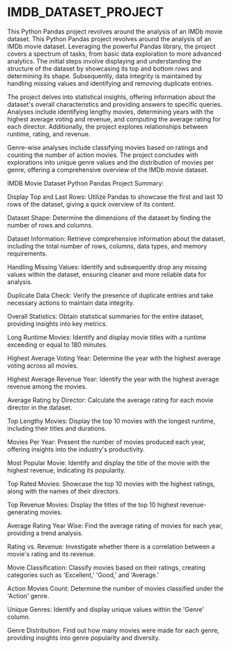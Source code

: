 # IMDB_DATASET_PROJECT
This Python Pandas project revolves around the analysis of an IMDb movie dataset. 
This Python Pandas project revolves around the analysis of an IMDb movie dataset. Leveraging the powerful Pandas library, the project covers a spectrum of tasks, from basic data exploration to more advanced analytics. The initial steps involve displaying and understanding the structure of the dataset by showcasing its top and bottom rows and determining its shape. Subsequently, data integrity is maintained by handling missing values and identifying and removing duplicate entries.

The project delves into statistical insights, offering information about the dataset's overall characteristics and providing answers to specific queries. Analyses include identifying lengthy movies, determining years with the highest average voting and revenue, and computing the average rating for each director. Additionally, the project explores relationships between runtime, rating, and revenue.

Genre-wise analyses include classifying movies based on ratings and counting the number of action movies. The project concludes with explorations into unique genre values and the distribution of movies per genre, offering a comprehensive overview of the IMDb movie dataset.

IMDB Movie Dataset Python Pandas Project Summary:

Display Top and Last Rows: Utilize Pandas to showcase the first and last 10 rows of the dataset, giving a quick overview of its content.

Dataset Shape: Determine the dimensions of the dataset by finding the number of rows and columns.

Dataset Information: Retrieve comprehensive information about the dataset, including the total number of rows, columns, data types, and memory requirements.

Handling Missing Values: Identify and subsequently drop any missing values within the dataset, ensuring cleaner and more reliable data for analysis.

Duplicate Data Check: Verify the presence of duplicate entries and take necessary actions to maintain data integrity.

Overall Statistics: Obtain statistical summaries for the entire dataset, providing insights into key metrics.

Long Runtime Movies: Identify and display movie titles with a runtime exceeding or equal to 180 minutes.

Highest Average Voting Year: Determine the year with the highest average voting across all movies.

Highest Average Revenue Year: Identify the year with the highest average revenue among the movies.

Average Rating by Director: Calculate the average rating for each movie director in the dataset.

Top Lengthy Movies: Display the top 10 movies with the longest runtime, including their titles and durations.

Movies Per Year: Present the number of movies produced each year, offering insights into the industry's productivity.

Most Popular Movie: Identify and display the title of the movie with the highest revenue, indicating its popularity.

Top Rated Movies: Showcase the top 10 movies with the highest ratings, along with the names of their directors.

Top Revenue Movies: Display the titles of the top 10 highest revenue-generating movies.

Average Rating Year Wise: Find the average rating of movies for each year, providing a trend analysis.

Rating vs. Revenue: Investigate whether there is a correlation between a movie's rating and its revenue.

Movie Classification: Classify movies based on their ratings, creating categories such as 'Excellent,' 'Good,' and 'Average.'

Action Movies Count: Determine the number of movies classified under the 'Action' genre.

Unique Genres: Identify and display unique values within the 'Genre' column.

Genre Distribution: Find out how many movies were made for each genre, providing insights into genre popularity and diversity.




